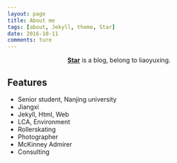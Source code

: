 ```yaml
---
layout: page
title: About me
tags: [about, Jekyll, theme, Star]
date: 2016-10-11
comments: ture
---
```


<center><a href="http://liaoyuxing.space"><b>Star</b></a> is a blog, belong to liaoyuxing.</center>

## Features
* Senior student, Nanjing university
* Jiangxi
* Jekyll, Html, Web
* LCA, Environment
* Rollerskating
* Photographer
* McKinney Admirer
* Consulting

